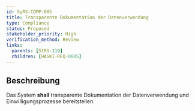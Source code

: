 ```yaml
---
id: SyRS-COMP-005
title: Transparente Dokumentation der Datenverwendung
type: Compliance
status: Proposed
stakeholder_priority: High
verification_method: Review
links:
  parents: [StRS-119]
  children: [HASKI-REQ-0005]
---
```


## Beschreibung
Das System **shall** transparente Dokumentation der Datenverwendung und Einwilligungsprozesse bereitstellen.
